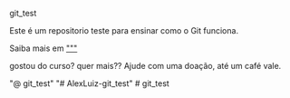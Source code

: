 git_test

Este é um repositorio teste para ensinar como o Git funciona.

Saiba mais em   ["""](""")

gostou do curso? quer mais?? Ajude com uma doação, até um café vale.

"@  git_test" 
"# AlexLuiz-git_test" 
#   g i t _ t e s t  
 
